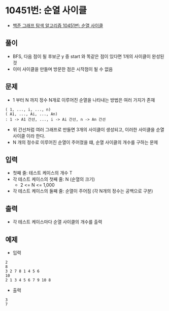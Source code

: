 # 10451번: 순열 사이클
- [백준 그래프 탐색 알고리즘 10451번: 순열 사이클](https://www.acmicpc.net/problem/10451)

## 풀이
- BFS, 다음 점이 될 후보군 y 중 start 와 똑같은 점이 있다면 1개의 사이클이 완성된 것
- 이미 사이클을 만들며 방문한 점은 시작점이 될 수 없음
## 문제
- 1 부터 N 까지 정수 N개로 이루어진 순열을 나타내는 방법은 여러 가지가 존재
```text
( 1, ..., i, ..., n)
( A1, ..., Ai, ..., An) 
: 1 -> A1 간선, ..., i -> Ai 간선, n -> An 간선
```
- 위 간선처럼 여러 그래프로 만들면 3개의 사이클이 생성되고, 이러한 사이클을 순열 사이클 이라 한다.
- N 개의 정수로 이루어진 순열이 주어졌을 떄, 순열 사이클의 개수를 구하는 문제

## 입력
- 첫째 줄: 테스트 케이스의 개수 T
- 각 테스트 케이스의 첫째 줄: N (순열의 크기)
  - 2 <= N <= 1,000
- 각 테스트 케이스의 둘째 줄: 순열이 주어짐 (각 N개의 정수는 공백으로 구분)

## 출력
- 각 테스트 케이스마다 순열 사이클의 개수를 출력

## 예제
- 입력
```text
2
8
3 2 7 8 1 4 5 6
10
2 1 3 4 5 6 7 9 10 8
```
- 출력
```text
3
7
```